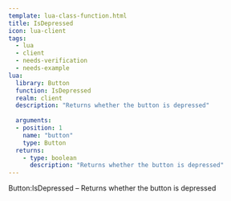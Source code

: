 ```yaml
---
template: lua-class-function.html
title: IsDepressed
icon: lua-client
tags:
  - lua
  - client
  - needs-verification
  - needs-example
lua:
  library: Button
  function: IsDepressed
  realm: client
  description: "Returns whether the button is depressed"
  
  arguments:
  - position: 1
    name: "button"
    type: Button
  returns:
    - type: boolean
      description: "Returns whether the button is depressed"
---
```


<div class="lua__search__keywords">
Button:IsDepressed &#x2013; Returns whether the button is depressed
</div>

